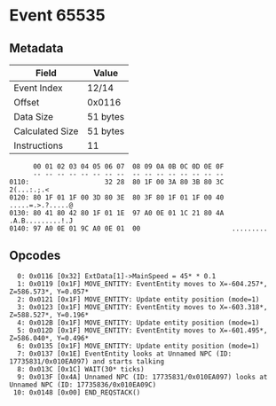 # Event 65535

## Metadata

| Field           | Value    |
|-----------------|----------|
| Event Index     | 12/14    |
| Offset          | 0x0116   |
| Data Size       | 51 bytes |
| Calculated Size | 51 bytes |
| Instructions    | 11       |

```
      00 01 02 03 04 05 06 07  08 09 0A 0B 0C 0D 0E 0F
      -- -- -- -- -- -- -- --  -- -- -- -- -- -- -- --
0110:                   32 28  80 1F 00 3A 80 3B 80 3C        2(...:.;.<
0120: 80 1F 01 1F 00 3D 80 3E  80 3F 80 1F 01 1F 00 40  .....=.>.?.....@
0130: 80 41 80 42 80 1F 01 1E  97 A0 0E 01 1C 21 80 4A  .A.B.........!.J
0140: 97 A0 0E 01 9C A0 0E 01  00                       .........       
```

## Opcodes

```
  0: 0x0116 [0x32] ExtData[1]->MainSpeed = 45* * 0.1
  1: 0x0119 [0x1F] MOVE_ENTITY: EventEntity moves to X=-604.257*, Z=586.573*, Y=0.057*
  2: 0x0121 [0x1F] MOVE_ENTITY: Update entity position (mode=1)
  3: 0x0123 [0x1F] MOVE_ENTITY: EventEntity moves to X=-603.318*, Z=588.527*, Y=0.196*
  4: 0x012B [0x1F] MOVE_ENTITY: Update entity position (mode=1)
  5: 0x012D [0x1F] MOVE_ENTITY: EventEntity moves to X=-601.495*, Z=586.040*, Y=0.496*
  6: 0x0135 [0x1F] MOVE_ENTITY: Update entity position (mode=1)
  7: 0x0137 [0x1E] EventEntity looks at Unnamed NPC (ID: 17735831/0x010EA097) and starts talking
  8: 0x013C [0x1C] WAIT(30* ticks)
  9: 0x013F [0x4A] Unnamed NPC (ID: 17735831/0x010EA097) looks at Unnamed NPC (ID: 17735836/0x010EA09C)
 10: 0x0148 [0x00] END_REQSTACK()
```
